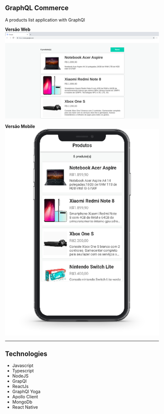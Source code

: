 ## GraphQL Commerce ##

A products list application with GraphQl

**Versão Web**
<img src="./_images/web.png">

**Versão Mobile**
<img src="./_images/mobile.png" width="550">

<hr />

## Technologies

- Javascript
- Typescript
- NodeJS
- GrapQl
- ReactJs
- GraphQl Yoga
- Apollo Client
- MongoDb
- React Native